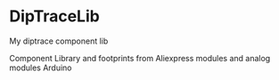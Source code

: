 # DipTraceLib
My diptrace component lib

Component Library and footprints from Aliexpress modules and analog modules Arduino
